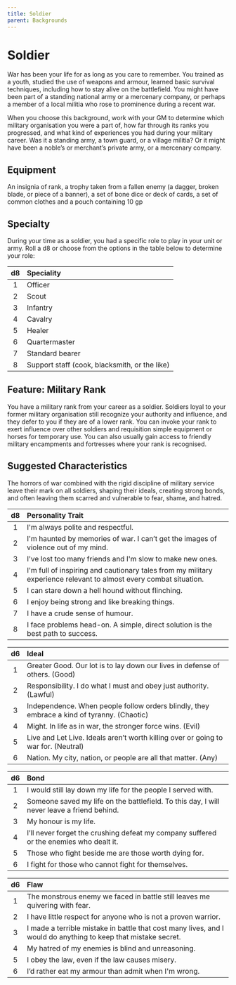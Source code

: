 ```yaml
---
title: Soldier
parent: Backgrounds
---
```


# Soldier
War has been your life for as long as you care to remember. You trained as a youth, studied the use of weapons and armour, learned basic survival techniques, including how to stay alive on the battlefield. You might have been part of a standing national army or a mercenary company, or perhaps a member of a local militia who rose to prominence during a recent war.

When you choose this background, work with your GM to determine which military organisation you were a part of, how far through its ranks you progressed, and what kind of experiences you had during your military career. Was it a standing army, a town guard, or a village militia? Or it might have been a noble’s or merchant’s private army, or a mercenary company.

## Equipment
An insignia of rank, a trophy taken from a fallen enemy (a dagger, broken blade, or piece of a banner), a set of bone dice or deck of cards, a set of common clothes and a pouch containing 10 gp

## Specialty
During your time as a soldier, you had a specific role to play in your unit or army. Roll a d8 or choose from the options in the table below to determine your role:

| d8 | Speciality |
|:--:|:----------|
| 1 | Officer |
| 2 | Scout |
| 3 | Infantry |
| 4 | Cavalry |
| 5 | Healer |
| 6 | Quartermaster |
| 7 | Standard bearer |
| 8 | Support staff (cook, blacksmith, or the like) |

## Feature: Military Rank
You have a military rank from your career as a soldier. Soldiers loyal to your former military organisation still recognize your authority and influence, and they defer to you if they are of a lower rank. You can invoke your rank to exert influence over other soldiers and requisition simple equipment or horses for temporary use. You can also usually gain access to friendly military encampments and fortresses where your rank is recognised.

## Suggested Characteristics
The horrors of war combined with the rigid discipline of military service leave their mark on all soldiers, shaping their ideals, creating strong bonds, and often leaving them scarred and vulnerable to fear, shame, and hatred.

| d8 | Personality Trait |
|:--:|:------------------|
| 1 | I'm always polite and respectful. |
| 2 | I'm haunted by memories of war. I can’t get the images of violence out of my mind. |
| 3 | I've lost too many friends and I'm slow to make new ones. |
| 4 | I'm full of inspiring and cautionary tales from my military experience relevant to almost every combat situation. |
| 5 | I can stare down a hell hound without flinching. |
| 6 | I enjoy being strong and like breaking things. |
| 7 | I have a crude sense of humour. |
| 8 | I face problems head-on. A simple, direct solution is the best path to success. |

| d6 | Ideal |
|:--:|:------|
| 1 | Greater Good. Our lot is to lay down our lives in defense of others. (Good) |
| 2 | Responsibility. I do what I must and obey just authority. (Lawful) |
| 3 | Independence. When people follow orders blindly, they embrace a kind of tyranny. (Chaotic) |
| 4 | Might. In life as in war, the stronger force wins. (Evil) |
| 5 | Live and Let Live. Ideals aren’t worth killing over or going to war for. (Neutral) |
| 6 | Nation. My city, nation, or people are all that matter. (Any) |

| d6 | Bond |
|:--:|:-----|
| 1 | I would still lay down my life for the people I served with. |
| 2 | Someone saved my life on the battlefield. To this day, I will never leave a friend behind. |
| 3 | My honour is my life. |
| 4 | I’ll never forget the crushing defeat my company suffered or the enemies who dealt it. |
| 5 | Those who fight beside me are those worth dying for. |
| 6 | I fight for those who cannot fight for themselves. |

| d6 | Flaw |
|:--:|:-----|
| 1 | The monstrous enemy we faced in battle still leaves me quivering with fear. |
| 2 | I have little respect for anyone who is not a proven warrior. |
| 3 | I made a terrible mistake in battle that cost many lives, and I would do anything to keep that mistake secret. |
| 4 | My hatred of my enemies is blind and unreasoning. |
| 5 | I obey the law, even if the law causes misery. |
| 6 | I’d rather eat my armour than admit when I'm wrong. |
